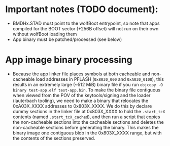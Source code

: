 # Important notes (TODO document): 
- BMDHx.STAD must point to the wolfBoot entrypoint, so note that apps compiled for the BOOT sector (+256B offset) will not run on their own without wolfBoot loading them
- App binary must be patched/processed (see below)

# App image binary processing
- Because the app linker file places symbols at both cacheable and non-cacheable load addresses in PFLASH (`0x8030_000` and `0xA030_0100`), this results in an extremely large (~512 MiB) binary file if you run `objcopy -O binary test-app.elf test-app.bin`. To make the binary file contiguous when viewed from the POV of the keytools/signing and the loader (lauterbach tooling), we need to make a binary that relocates the 0xA03X_XXXX addresses to 0x803X_XXXX. We do this by declare dummy sections in the linker file at 0x803X_XXXX to hold the `.start_tcX` contents (named `.start_tcX_cached`), and then run a script that copies the non-cacheable sections into the cacheable sections and deletes the non-cacheable sections before generating the binary. This makes the binary image one contiguous blob in the 0x803X_XXXX range, but with the contents of the sections preserved.
